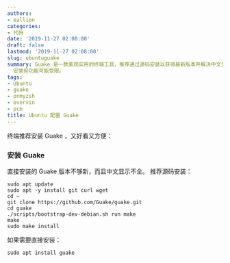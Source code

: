 ```yaml
---
authors:
- eallion
categories:
- 代码
date: '2019-11-27 02:08:00'
draft: false
lastmod: '2019-11-27 02:08:00'
slug: ubuntuguake
summary: Guake 是一款美观实用的终端工具，推荐通过源码安装以获得最新版本并解决中文显示问题，具体步骤包括克隆仓库、运行脚本并编译安装，也可直接通过 apt
  安装但功能可能受限。
tags:
- Ubuntu
- guake
- onmyzsh
- evervin
- pcm
title: Ubuntu 配置 Guake
---
```

终端推荐安装 Guake ，又好看又方便：

### 安装 Guake

直接安装的 Guake 版本不够新，而且中文显示不全。
推荐源码安装：

```
sudo apt update
sudo apt -y install git curl wget
cd ~
git clone https://github.com/Guake/guake.git
cd guake
./scripts/bootstrap-dev-debian.sh run make
make
sudo make install
```

如果需要直接安装：

```
sudo apt install guake
```